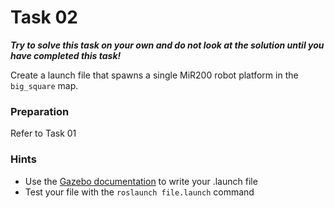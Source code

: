 # Task 02

***Try to solve this task on your own and do not look at the solution until you have completed this task!***

Create a launch file that spawns a single MiR200 robot platform in the `big_square` map.

### Preparation

Refer to Task 01

### Hints

- Use the [Gazebo documentation](https://classic.gazebosim.org/tutorials?tut=ros_roslaunch&cat=connect_ros#LaunchingOtherDemoWorlds "Gazebo documentation") to write your .launch file
- Test your file with the `roslaunch file.launch` command
